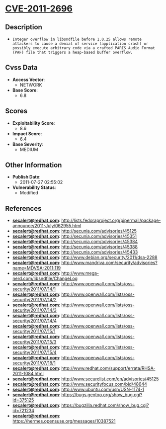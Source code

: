 
# [CVE-2011-2696](http://lists.fedoraproject.org/pipermail/package-announce/2011-July/062955.html)

## Description

- `Integer overflow in libsndfile before 1.0.25 allows remote attackers to cause a denial of service (application crash) or possibly execute arbitrary code via a crafted PARIS Audio Format (PAF) file that triggers a heap-based buffer overflow.`

## Cvss Data

- **Access Vector**:
  - NETWORK
- **Base Score**:
  - 6.8

## Scores

- **Exploitability Score**:
  - 8.6
- **Impact Score**:
  - 6.4
- **Base Severity**:
  - MEDIUM

## Other Information

- **Publish Date**:
  - 2011-07-27 02:55:02
- **Vulnerability Status**:
  - Modified

## References

- **secalert@redhat.com**: http://lists.fedoraproject.org/pipermail/package-announce/2011-July/062955.html
- **secalert@redhat.com**: http://secunia.com/advisories/45125
- **secalert@redhat.com**: http://secunia.com/advisories/45351
- **secalert@redhat.com**: http://secunia.com/advisories/45384
- **secalert@redhat.com**: http://secunia.com/advisories/45388
- **secalert@redhat.com**: http://secunia.com/advisories/45433
- **secalert@redhat.com**: http://www.debian.org/security/2011/dsa-2288
- **secalert@redhat.com**: http://www.mandriva.com/security/advisories?name=MDVSA-2011:119
- **secalert@redhat.com**: http://www.mega-nerd.com/libsndfile/ChangeLog
- **secalert@redhat.com**: http://www.openwall.com/lists/oss-security/2011/07/14/1
- **secalert@redhat.com**: http://www.openwall.com/lists/oss-security/2011/07/14/2
- **secalert@redhat.com**: http://www.openwall.com/lists/oss-security/2011/07/14/3
- **secalert@redhat.com**: http://www.openwall.com/lists/oss-security/2011/07/14/4
- **secalert@redhat.com**: http://www.openwall.com/lists/oss-security/2011/07/15/1
- **secalert@redhat.com**: http://www.openwall.com/lists/oss-security/2011/07/15/3
- **secalert@redhat.com**: http://www.openwall.com/lists/oss-security/2011/07/15/4
- **secalert@redhat.com**: http://www.openwall.com/lists/oss-security/2011/07/18/1
- **secalert@redhat.com**: http://www.redhat.com/support/errata/RHSA-2011-1084.html
- **secalert@redhat.com**: http://www.securelist.com/en/advisories/45125
- **secalert@redhat.com**: http://www.securityfocus.com/bid/48644
- **secalert@redhat.com**: http://www.ubuntu.com/usn/USN-1174-1
- **secalert@redhat.com**: https://bugs.gentoo.org/show_bug.cgi?id=375125
- **secalert@redhat.com**: https://bugzilla.redhat.com/show_bug.cgi?id=721234
- **secalert@redhat.com**: https://hermes.opensuse.org/messages/10387521
